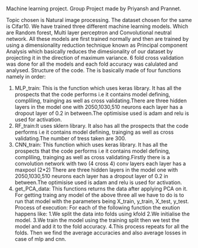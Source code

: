 Machine learning project. Group Project made by Priyansh and Prannet.

Topic chosen is Natural image processing. The dataset chosen for the same is Cifar10.
We have trained three different machine learning models. Which are Random forest,
Multi layer perceptron and Convolutional neutral network.
All these models are first trained normally and then are trained by using a
dimensionality reduction technique known as Principal component Analysis which
basically reduces the dimesionality of our dataset by projecting it in the direction
of maximum variance. 6 fold cross validation was done for all the models and each fold
accuracy was calulated and analysed.
Structure of the code. The is basically made of four functions namely in order:
1. MLP_train: This is the function which uses keras library. It has all the
prospects that the code performs i.e it contains model defining, compliling,
trainging as well as cross validating.There are three hidden layers in the
model one with 2050,1030,510 neurons each layer has a dropout layer of 0.2 in
between.The optimisise used is adam and relu is used for activation.
2. RF_train:It uses sklern library. It also has all the prospects that the code
performs i.e it contains model defining, trainging as well as cross
validating.The number of tress taken are 300.
3. CNN_train: This function which uses keras library. It has all the prospects
that the code performs i.e it contains model defining, compliling, trainging as
well as cross validating.Firstly there is a convolution network with two (4
cross 4) conv layers each layer has a maxpool (2*2) There are three hidden
layers in the model one with 2050,1030,510 neurons each layer has a dropout
layer of 0.2 in between.The optimisise used is adam and relu is used for
activation.
4. get_PCA_data: This functions returns the data after applying PCA on it.
For getting traing any model of the above three all we have to do is to run that model
with the parameters being X_train, y_train, X_test, y_test.
Process of execution: For each of the following function the exution happens like:
1.We split the data into folds using kfold 2.We initialise the model. 3.We train the
model using the training split then we test the model and add it to the fold accuracy.
4.This process repeats for all the folds. Then we find the average accuracies and also
average losses in case of mlp and cnn.
